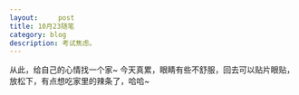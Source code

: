 ```yaml
---
layout:     post
title: 10月23随笔   
category: blog
description: 考试焦虑。
---
```


从此，给自己的心情找一个家~
今天真累，眼睛有些不舒服，回去可以贴片眼贴，放松下，有点想吃家里的辣条了，哈哈~
